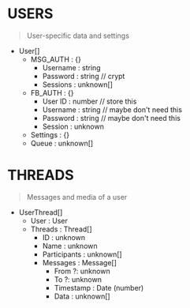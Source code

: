 # USERS

> User-specific data and settings

* User[]
  * MSG_AUTH : {}
    * Username : string
    * Password : string // crypt
    * Sessions : unknown[]
  * FB_AUTH : {}
    * User ID : number // store this
    * Username : string // maybe don't need this
    * Password : string // maybe don't need this
    * Session : unknown
  * Settings : {}
  * Queue : unknown[]

# THREADS

> Messages and media of a user

* UserThread[]
  * User : User
  * Threads : Thread[]
    * ID : unknown
    * Name : unknown
    * Participants : unknown[]
    * Messages : Message[]
      * From ?: unknown
      * To ?: unknown
      * Timestamp : Date (number)
      * Data : unknown[]
